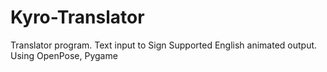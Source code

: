 # Kyro-Translator
Translator program. Text input to Sign Supported English animated output. Using OpenPose, Pygame
